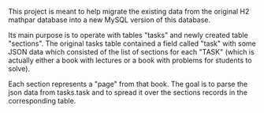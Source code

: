 This project is meant to help migrate the existing data from the original H2 mathpar database into a new MySQL version of
this database.

Its main purpose is to operate with tables "tasks" and newly created table "sections".
The original tasks table contained a field called "task" with some JSON data which consisted 
of the list of sections for each "TASK" 
(which is actually either a book with lectures or a book with problems for students to solve).

Each section represents a "page" from that book. The goal is to parse the json data from tasks.task 
and to spread it over the sections records in the corresponding table.